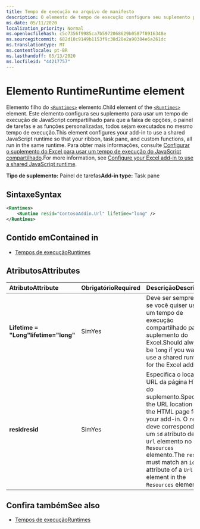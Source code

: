 ```yaml
---
title: Tempo de execução no arquivo de manifesto
description: O elemento de tempo de execução configura seu suplemento para usar um tempo de execução de JavaScript compartilhado para sua faixa de opções, painel de tarefas e funções personalizadas.
ms.date: 05/11/2020
localization_priority: Normal
ms.openlocfilehash: c5c7356f9985ca7b5972068629b0587f8916348e
ms.sourcegitcommit: 682d18c9149b1153f9c38d28e2a90384e6a261dc
ms.translationtype: MT
ms.contentlocale: pt-BR
ms.lasthandoff: 05/13/2020
ms.locfileid: "44217757"
---
```

# <a name="runtime-element"></a><span data-ttu-id="ae129-103">Elemento Runtime</span><span class="sxs-lookup"><span data-stu-id="ae129-103">Runtime element</span></span>

<span data-ttu-id="ae129-104">Elemento filho do [`<Runtimes>`](runtimes.md) elemento.</span><span class="sxs-lookup"><span data-stu-id="ae129-104">Child element of the [`<Runtimes>`](runtimes.md) element.</span></span> <span data-ttu-id="ae129-105">Este elemento configura seu suplemento para usar um tempo de execução de JavaScript compartilhado para que a faixa de opções, o painel de tarefas e as funções personalizadas, todos sejam executados no mesmo tempo de execução.</span><span class="sxs-lookup"><span data-stu-id="ae129-105">This element configures your add-in to use a shared JavaScript runtime so that your ribbon, task pane, and custom functions, all run in the same runtime.</span></span> <span data-ttu-id="ae129-106">Para obter mais informações, consulte [Configurar o suplemento do Excel para usar um tempo de execução do JavaScript compartilhado](../../excel/configure-your-add-in-to-use-a-shared-runtime.md).</span><span class="sxs-lookup"><span data-stu-id="ae129-106">For more information, see [Configure your Excel add-in to use a shared JavaScript runtime](../../excel/configure-your-add-in-to-use-a-shared-runtime.md).</span></span>

<span data-ttu-id="ae129-107">**Tipo de suplemento:** Painel de tarefas</span><span class="sxs-lookup"><span data-stu-id="ae129-107">**Add-in type:** Task pane</span></span>

## <a name="syntax"></a><span data-ttu-id="ae129-108">Sintaxe</span><span class="sxs-lookup"><span data-stu-id="ae129-108">Syntax</span></span>

```XML
<Runtimes>
    <Runtime resid="ContosoAddin.Url" lifetime="long" />
</Runtimes>
```

## <a name="contained-in"></a><span data-ttu-id="ae129-109">Contido em</span><span class="sxs-lookup"><span data-stu-id="ae129-109">Contained in</span></span>

- [<span data-ttu-id="ae129-110">Tempos de execução</span><span class="sxs-lookup"><span data-stu-id="ae129-110">Runtimes</span></span>](runtimes.md)

## <a name="attributes"></a><span data-ttu-id="ae129-111">Atributos</span><span class="sxs-lookup"><span data-stu-id="ae129-111">Attributes</span></span>

|  <span data-ttu-id="ae129-112">Atributo</span><span class="sxs-lookup"><span data-stu-id="ae129-112">Attribute</span></span>  |  <span data-ttu-id="ae129-113">Obrigatório</span><span class="sxs-lookup"><span data-stu-id="ae129-113">Required</span></span>  |  <span data-ttu-id="ae129-114">Descrição</span><span class="sxs-lookup"><span data-stu-id="ae129-114">Description</span></span>  |
|:-----|:-----|:-----|
|  <span data-ttu-id="ae129-115">**Lifetime = "Long"**</span><span class="sxs-lookup"><span data-stu-id="ae129-115">**lifetime="long"**</span></span>  |  <span data-ttu-id="ae129-116">Sim</span><span class="sxs-lookup"><span data-stu-id="ae129-116">Yes</span></span>  | <span data-ttu-id="ae129-117">Deve ser sempre `long` se você quiser usar um tempo de execução compartilhado para o suplemento do Excel.</span><span class="sxs-lookup"><span data-stu-id="ae129-117">Should always be `long` if you want to use a shared runtime for the Excel add-in.</span></span> |
|  <span data-ttu-id="ae129-118">**resid**</span><span class="sxs-lookup"><span data-stu-id="ae129-118">**resid**</span></span>  |  <span data-ttu-id="ae129-119">Sim</span><span class="sxs-lookup"><span data-stu-id="ae129-119">Yes</span></span>  | <span data-ttu-id="ae129-120">Especifica o local da URL da página HTML do suplemento.</span><span class="sxs-lookup"><span data-stu-id="ae129-120">Specifies the URL location of the HTML page for your add-in.</span></span> <span data-ttu-id="ae129-121">O `resid` deve corresponder a um `id` atributo de um `Url` elemento no `Resources` elemento.</span><span class="sxs-lookup"><span data-stu-id="ae129-121">The `resid` must match an `id` attribute of a `Url` element in the `Resources` element.</span></span> |

## <a name="see-also"></a><span data-ttu-id="ae129-122">Confira também</span><span class="sxs-lookup"><span data-stu-id="ae129-122">See also</span></span>

- [<span data-ttu-id="ae129-123">Tempos de execução</span><span class="sxs-lookup"><span data-stu-id="ae129-123">Runtimes</span></span>](runtimes.md)

